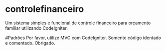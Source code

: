 # controlefinanceiro
Um sistema simples e funcional de controle financeiro para orçamento familiar utilizando CodeIgniter.

#Padrões
Por favor, utilize MVC com CodeIgniter. Somente código identado e comentado. Obrigado.
